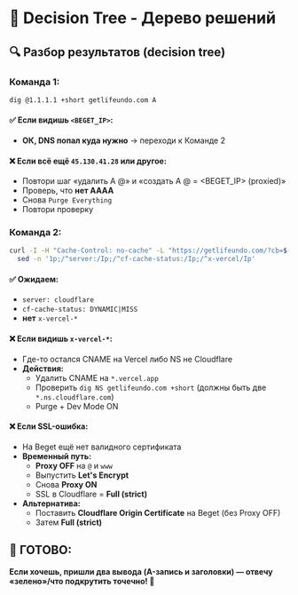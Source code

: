# 🌳 Decision Tree - Дерево решений

## **🔍 Разбор результатов (decision tree)**

### **Команда 1:**
```bash
dig @1.1.1.1 +short getlifeundo.com A
```

#### **✅ Если видишь `<BEGET_IP>`:**
- **ОК, DNS попал куда нужно** → переходи к Команде 2

#### **❌ Если всё ещё `45.130.41.28` или другое:**
- Повтори шаг «удалить A @» и «создать A @ = <BEGET_IP> (proxied)»
- Проверь, что **нет AAAA**
- Снова `Purge Everything`
- Повтори проверку

### **Команда 2:**
```bash
curl -I -H "Cache-Control: no-cache" -L "https://getlifeundo.com/?cb=$(date +%s)" | \
  sed -n '1p;/^server:/Ip;/^cf-cache-status:/Ip;/^x-vercel/Ip'
```

#### **✅ Ожидаем:**
- `server: cloudflare`
- `cf-cache-status: DYNAMIC|MISS`
- **нет** `x-vercel-*`

#### **❌ Если видишь `x-vercel-*`:**
- Где-то остался CNAME на Vercel либо NS не Cloudflare
- **Действия:**
  - Удалить CNAME на `*.vercel.app`
  - Проверить `dig NS getlifeundo.com +short` (должны быть две `*.ns.cloudflare.com`)
  - Purge + Dev Mode ON

#### **❌ Если SSL-ошибка:**
- На Beget ещё нет валидного сертификата
- **Временный путь:**
  - **Proxy OFF** на `@` и `www`
  - Выпустить **Let's Encrypt**
  - Снова **Proxy ON**
  - SSL в Cloudflare = **Full (strict)**
- **Альтернатива:**
  - Поставить **Cloudflare Origin Certificate** на Beget (без Proxy OFF)
  - Затем **Full (strict)**

## **🎯 ГОТОВО:**

**Если хочешь, пришли два вывода (A-запись и заголовки) — отвечу «зелено»/что подкрутить точечно! 🚀**


